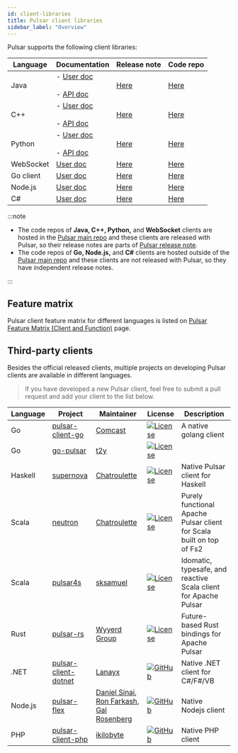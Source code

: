 ```yaml
---
id: client-libraries
title: Pulsar client libraries
sidebar_label: "Overview"
---
```


Pulsar supports the following client libraries:

| Language  | Documentation                                                                 | Release note                                                             | Code repo                                                                     |
|-----------|-------------------------------------------------------------------------------|--------------------------------------------------------------------------|-------------------------------------------------------------------------------|
| Java      | - [User doc](client-libraries-java.md) <br/><br/> - [API doc](/api/client/)   | [Here](/release-notes/)                                                  | [Here](https://github.com/apache/pulsar/tree/master/pulsar-client)            |
| C++       | - [User doc](client-libraries-cpp.md) <br/><br/> - [API doc](/api/cpp/)       | [Here](/release-notes/)                                                  | [Here](https://github.com/apache/pulsar/tree/master/pulsar-client-cpp)        |
| Python    | - [User doc](client-libraries-python.md) <br/><br/> - [API doc](/api/python/) | [Here](/release-notes/)                                                  | [Here](https://github.com/apache/pulsar/tree/master/pulsar-client-cpp/python) |
| WebSocket | [User doc](client-libraries-websocket.md)                                     | [Here](/release-notes/)                                                  | [Here](https://github.com/apache/pulsar/tree/master/pulsar-websocket)         |
| Go client | [User doc](client-libraries-go.md)                                            | [Here](https://github.com/apache/pulsar-client-go/blob/master/CHANGELOG) | [Here](https://github.com/apache/pulsar-client-go)                            |
| Node.js   | [User doc](client-libraries-node.md)                                          | [Here](https://github.com/apache/pulsar-client-node/releases)            | [Here](https://github.com/apache/pulsar-client-node)                          |
| C#        | [User doc](client-libraries-dotnet.md)                                        | [Here](https://github.com/apache/pulsar-dotpulsar/blob/master/CHANGELOG) | [Here](https://github.com/apache/pulsar-dotpulsar)                            |

:::note

- The code repos of **Java, C++, Python,** and **WebSocket** clients are hosted in the [Pulsar main repo](https://github.com/apache/pulsar) and these clients are released with Pulsar, so their release notes are parts of [Pulsar release note](/release-notes/).
- The code repos of **Go, Node.js,** and **C#** clients are hosted outside of the [Pulsar main repo](https://github.com/apache/pulsar) and these clients are not released with Pulsar, so they have independent release notes.

:::

## Feature matrix
Pulsar client feature matrix for different languages is listed on [Pulsar Feature Matrix (Client and Function)](https://docs.google.com/spreadsheets/d/1YHYTkIXR8-Ql103u-IMI18TXLlGStK8uJjDsOOA0T20/edit#gid=1784579914) page.

## Third-party clients

Besides the official released clients, multiple projects on developing Pulsar clients are available in different languages.

> If you have developed a new Pulsar client, feel free to submit a pull request and add your client to the list below.

| Language | Project | Maintainer | License | Description |
|----------|---------|------------|---------|-------------|
| Go | [pulsar-client-go](https://github.com/Comcast/pulsar-client-go) | [Comcast](https://github.com/Comcast) | [![License](https://img.shields.io/badge/License-Apache%202.0-blue.svg)](https://opensource.org/licenses/Apache-2.0) | A native golang client |
| Go | [go-pulsar](https://github.com/t2y/go-pulsar) | [t2y](https://github.com/t2y) | [![License](https://img.shields.io/badge/License-Apache%202.0-blue.svg)](https://opensource.org/licenses/Apache-2.0) | 
| Haskell | [supernova](https://github.com/cr-org/supernova) | [Chatroulette](https://github.com/cr-org) | [![License](https://img.shields.io/badge/License-Apache%202.0-blue.svg)](https://opensource.org/licenses/Apache-2.0) | Native Pulsar client for Haskell | 
| Scala | [neutron](https://github.com/cr-org/neutron) | [Chatroulette](https://github.com/cr-org) | [![License](https://img.shields.io/badge/License-Apache%202.0-blue.svg)](https://opensource.org/licenses/Apache-2.0) | Purely functional Apache Pulsar client for Scala built on top of Fs2 |
| Scala | [pulsar4s](https://github.com/sksamuel/pulsar4s) | [sksamuel](https://github.com/sksamuel) | [![License](https://img.shields.io/badge/License-Apache%202.0-blue.svg)](https://opensource.org/licenses/Apache-2.0) | Idomatic, typesafe, and reactive Scala client for Apache Pulsar |
| Rust | [pulsar-rs](https://github.com/wyyerd/pulsar-rs) | [Wyyerd Group](https://github.com/wyyerd) | [![License](https://img.shields.io/badge/License-Apache%202.0-blue.svg)](https://opensource.org/licenses/Apache-2.0) | Future-based Rust bindings for Apache Pulsar |
| .NET | [pulsar-client-dotnet](https://github.com/fsharplang-ru/pulsar-client-dotnet) | [Lanayx](https://github.com/Lanayx) | [![GitHub](https://img.shields.io/badge/license-MIT-green.svg)](https://opensource.org/licenses/MIT) | Native .NET client for C#/F#/VB |
| Node.js | [pulsar-flex](https://github.com/ayeo-flex-org/pulsar-flex) | [Daniel Sinai](https://github.com/danielsinai), [Ron Farkash](https://github.com/ronfarkash), [Gal Rosenberg](https://github.com/galrose)| [![GitHub](https://img.shields.io/badge/license-MIT-green.svg)](https://opensource.org/licenses/MIT) | Native Nodejs client |
| PHP | [pulsar-client-php](https://github.com/ikilobyte/pulsar-client-php) | [ikilobyte](https://github.com/ikilobyte) | [![GitHub](https://img.shields.io/badge/license-MIT-green.svg)](https://opensource.org/licenses/MIT) | Native PHP client |
